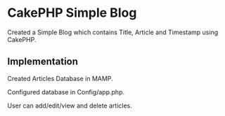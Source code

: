 # CakePHP Simple Blog

Created a Simple Blog which contains Title, Article and Timestamp using CakePHP.

## Implementation

Created Articles Database in MAMP.

Configured database in Config/app.php.

User can add/edit/view and delete articles.








